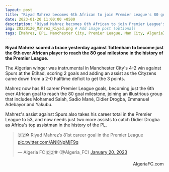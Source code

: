 ```yaml
---
layout: post
title: "Riyad Mahrez becomes 6th African to join Premier League's 80 goal club"
date: 2023-01-20 11:00:00 +0500
description: "Riyad Mahrez becomes 6th African to join Premier League's 80 goal club" # Add post description (optional)
img: 20230120_Mahrez_Riyad.png # Add image post (optional)
tags: [Mahrez, EPL, Manchester City, Premier League, Man City, Algeria] # add tag
---
```

**Riyad Mahrez scored a brace yesterday against Tottenham to become just the 6th ever African player to reach the 80 goal milestone in the history of the Premier League.**

The Algerian winger was instrumental in Manchester City's 4-2 win against Spurs at the Etihad, scoring 2 goals and adding an assist as the Cityzens came down from a 2-0 halftime deficit to get the 3 points.

Mahrez now has 81 career Premier League goals, becoming just the 6th ever African goal to reach the 80 goal milestone, joining an illustrious group that includes Mohamed Salah, Sadio Mané, Didier Drogba, Emmanuel Adebayor and Yakubu.

Mahrez's assist against Spurs also takes his career total in the Premier League to 53, and now needs just two more assists to catch Didier Drogba as Africa's top assistman in the history of the PL.

<p style="text-align:center"><blockquote class="twitter-tweet"><p lang="en" dir="ltr">🇩🇿⚽️ Riyad Mahrez’s 81st career goal in the Premier League <a href="https://t.co/ANKNpMjF9q">pic.twitter.com/ANKNpMjF9q</a></p>&mdash; Algeria FC 🇩🇿⚽️ (@Algeria_FC) <a href="https://twitter.com/Algeria_FC/status/1616270294619914245?ref_src=twsrc%5Etfw">January 20, 2023</a></blockquote> <script async src="https://platform.twitter.com/widgets.js" charset="utf-8"></script></p>

<p style="text-align:right">AlgeriaFC.com</p>
